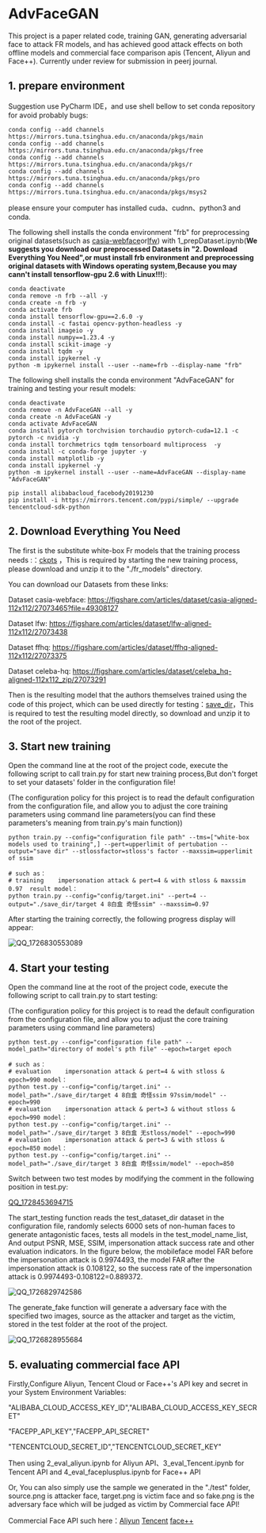 ﻿# AdvFaceGAN
This project is a paper related code, training  GAN, generating adversarial face to attack FR models, and has achieved good attack effects on both offline models and commercial face comparison apis (Tencent, Aliyun and Face++). Currently under review for submission in peerj journal.

## 1. prepare environment

Suggestion use PyCharm IDE，and use shell bellow to set conda repository for avoid probably bugs:

```shell
conda config --add channels https://mirrors.tuna.tsinghua.edu.cn/anaconda/pkgs/main
conda config --add channels https://mirrors.tuna.tsinghua.edu.cn/anaconda/pkgs/free
conda config --add channels https://mirrors.tuna.tsinghua.edu.cn/anaconda/pkgs/r
conda config --add channels https://mirrors.tuna.tsinghua.edu.cn/anaconda/pkgs/pro
conda config --add channels https://mirrors.tuna.tsinghua.edu.cn/anaconda/pkgs/msys2
```

please ensure your computer has installed cuda、cudnn、python3 and conda.

The following shell installs the conda environment "frb" for preprocessing original datasets(such as [casia-webface](https://www.kaggle.com/datasets/ntl0601/casia-webface)or[lfw](http://vis-www.cs.umass.edu/lfw/lfw-deepfunneled.tgz)) with 1_prepDataset.ipynb(**We suggests you download our preprocessed Datasets in "2. Download Everything You Need",or must install frb environment and preprocessing original datasets with Windows operating system,Because you may cann't install tensorflow-gpu 2.6 with Linux!!!**):

```shell
conda deactivate
conda remove -n frb --all -y
conda create -n frb -y
conda activate frb
conda install tensorflow-gpu==2.6.0 -y
conda install -c fastai opencv-python-headless -y
conda install imageio -y
conda install numpy==1.23.4 -y
conda install scikit-image -y
conda install tqdm -y
conda install ipykernel -y
python -m ipykernel install --user --name=frb --display-name "frb"
```

The following shell installs the conda environment "AdvFaceGAN" for training and testing your result models:

```shell
conda deactivate
conda remove -n AdvFaceGAN --all -y
conda create -n AdvFaceGAN -y
conda activate AdvFaceGAN
conda install pytorch torchvision torchaudio pytorch-cuda=12.1 -c pytorch -c nvidia -y
conda install torchmetrics tqdm tensorboard multiprocess  -y
conda install -c conda-forge jupyter -y
conda install matplotlib -y
conda install ipykernel -y
python -m ipykernel install --user --name=AdvFaceGAN --display-name "AdvFaceGAN"

pip install alibabacloud_facebody20191230
pip install -i https://mirrors.tencent.com/pypi/simple/ --upgrade tencentcloud-sdk-python
```

## 2. Download Everything You Need

The first is the substitute white-box Fr models that the training process needs :：[ckpts](https://drive.google.com/file/d/1l7tvppBVQfp2ZPiq-EYQ59bMtMaajTA3/view?usp=drive_link) ，This is required by starting the new training process, please download and unzip it to the "./fr_models" directory.

You can download our Datasets from these links:

Dataset casia-webface: https://figshare.com/articles/dataset/casia-aligned-112x112/27073465?file=49308127

Dataset lfw: https://figshare.com/articles/dataset/lfw-aligned-112x112/27073438

Dataset ffhq: https://figshare.com/articles/dataset/ffhq-aligned-112x112/27073375

Dataset celeba-hq: https://figshare.com/articles/dataset/celeba_hq-aligned-112x112_zip/27073291

Then is the resulting model that the authors themselves trained using the code of this project, which can be used directly for testing：[save_dir](https://drive.google.com/file/d/1izxC23w_2beu7C-MF08uiwid_Bkb60bQ/view?usp=drive_link)，This is required to test the resulting model directly, so download and unzip it to the root of the project.

## 3. Start new training

Open the command line at the root of the project code, execute the following script to call train.py for start new training process,But don't forget to set your datasets' folder in the configuration file!

(The configuration policy for this project is to read the default configuration from the configuration file, and allow you to adjust the core training parameters using command line parameters(you can find these parameters's meaning from train.py's main function))

```
python train.py --config="configuration file path" --tms=["white-box models used to training",] --pert=upperlimit of pertubation --output="save dir" --stlossfactor=stloss's factor --maxssim=upperlimit of ssim

# such as：
# training    impersonation attack & pert=4 & with stloss & maxssim 0.97  result model：
python train.py --config="config/target.ini" --pert=4 --output="./save_dir/target 4 8白盒 奇怪ssim" --maxssim=0.97

```

After starting the training correctly, the following progress display will appear:

![QQ_1726830553089](https://github.com/user-attachments/assets/3e562e5f-7a65-41ee-8204-04c492366a6e)

## 4. Start your testing

Open the command line at the root of the project code, execute the following script to call train.py to start testing:

(The configuration policy for this project is to read the default configuration from the configuration file, and allow you to adjust the core training parameters using command line parameters)

```
python test.py --config="configuration file path" --model_path="directory of model's pth file" --epoch=target epoch

# such as：
# evaluation    impersonation attack & pert=4 & with stloss & epoch=990 model：
python test.py --config="config/target.ini" --model_path="./save_dir/target 4 8白盒 奇怪ssim 97ssim/model" --epoch=990
# evaluation    impersonation attack & pert=3 & without stloss & epoch=990 model：
python test.py --config="config/target.ini" --model_path="./save_dir/target 3 8白盒 无stloss/model" --epoch=990
# evaluation    impersonation attack & pert=3 & with stloss & epoch=850 model：
python test.py --config="config/target.ini" --model_path="./save_dir/target 3 8白盒 奇怪ssim/model" --epoch=850
```



Switch between two test modes by modifying the comment in the following position in test.py:

[QQ_1728453694715](https://github.com/user-attachments/assets/25e572f6-28d2-4390-955f-e7398da8f151)

The start_testing function reads the test_dataset_dir dataset in the configuration file, randomly selects 6000 sets of non-human faces to generate antagonistic faces, tests all models in the test_model_name_list, And output PSNR, MSE, SSIM, impersonation attack success rate and other evaluation indicators. In the figure below, the mobileface model FAR before the impersonation attack is 0.9974493, the model FAR after the impersonation attack is 0.108122, so the success rate of the impersonation attack is 0.9974493-0.108122=0.889372.

![QQ_1726829742586](https://github.com/user-attachments/assets/c5ad22bc-db7e-47da-a0fc-c1ef6d99a61f)

The generate_fake function will generate a adversary face with the specified two images, source as the attacker and target as the victim, stored in the test folder at the root of the project.

![QQ_1726828955684](https://github.com/user-attachments/assets/c7c9e30a-8afd-4869-a2d1-18a2b0fe07e9)

## 5. evaluating commercial face API

Firstly,Configure Aliyun, Tencent Cloud or Face++'s API key and secret in your System Environment Variables:

"ALIBABA_CLOUD_ACCESS_KEY_ID","ALIBABA_CLOUD_ACCESS_KEY_SECRET"

"FACEPP_API_KEY","FACEPP_API_SECRET"

"TENCENTCLOUD_SECRET_ID","TENCENTCLOUD_SECRET_KEY"

Then using 2_eval_aliyun.ipynb for Aliyun API、3_eval_Tencent.ipynb for Tencent API and 4_eval_faceplusplus.ipynb for Face++ API

Or, You can also simply use the sample we generated in the "./test" folder, source.png is attacker face, target.png is victim face and so fake.png is the adversary face which will be judged as victim by Commercial face API!

Commercial Face API such here：[Aliyun](https://vision.aliyun.com/experience/detail?spm=a2cvz.27720474.J_9219321920.16.be705d53Ftk66m&tagName=facebody&children=CompareFace) [Tencent](https://cloud.tencent.com/product/facerecognition) [face++](https://www.faceplusplus.com.cn/face-comparing/)
